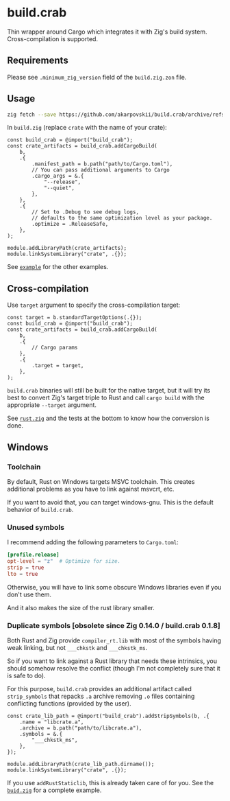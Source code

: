 # build.crab

Thin wrapper around Cargo which integrates it with Zig's build system. <br>
Cross-compilation is supported.

## Requirements

Please see `.minimum_zig_version` field of the `build.zig.zon` file.

## Usage

```sh
zig fetch --save https://github.com/akarpovskii/build.crab/archive/refs/tags/v0.1.7.tar.gz
```

In `build.zig` (replace `crate` with the name of your crate):
```zig
const build_crab = @import("build_crab");
const crate_artifacts = build_crab.addCargoBuild(
    b,
    .{
        .manifest_path = b.path("path/to/Cargo.toml"),
        // You can pass additional arguments to Cargo
        .cargo_args = &.{
            "--release",
            "--quiet",
        },
    },
    .{
        // Set to .Debug to see debug logs,
        // defaults to the same optimization level as your package.
        .optimize = .ReleaseSafe,
    },
);

module.addLibraryPath(crate_artifacts);
module.linkSystemLibrary("crate", .{});
```

See [`example`](./example/build.zig) for the other examples.

## Cross-compilation

Use `target` argument to specify the cross-compilation target:

```zig
const target = b.standardTargetOptions(.{});
const build_crab = @import("build_crab");
const crate_artifacts = build_crab.addCargoBuild(
    b,
    .{
        // Cargo params
    },
    .{
        .target = target,
    },
);
```

`build.crab` binaries will still be built for the native target, but it will try its best to convert Zig's target triple to Rust and call `cargo build` with the appropriate `--target` argument.

See [`rust.zig`](src/rust.zig) and the tests at the bottom to know how the conversion is done.

## Windows

### Toolchain

By default, Rust on Windows targets MSVC toolchain. This creates additional problems as you have to link against msvcrt, etc.

If you want to avoid that, you can target windows-gnu. This is the default behavior of `build.crab`.

### Unused symbols

I recommend adding the following parameters to `Cargo.toml`:

```toml
[profile.release]
opt-level = "z"  # Optimize for size.
strip = true
lto = true
```

Otherwise, you will have to link some obscure Windows libraries even if you don't use them.

And it also makes the size of the rust library smaller.

### Duplicate symbols [obsolete since Zig 0.14.0 / build.crab 0.1.8]

Both Rust and Zig provide `compiler_rt.lib` with most of the symbols having weak linking, but not `___chkstk` and `___chkstk_ms`.

So if you want to link against a Rust library that needs these intrinsics, you should somehow resolve the conflict (though I'm not completely sure that it is safe to do).

For this purpose, `build.crab` provides an additional artifact called `strip_symbols` that repacks `.a` archive removing `.o` files containing conflicting functions (provided by the user).

```zig
const crate_lib_path = @import("build_crab").addStripSymbols(b, .{
    .name = "libcrate.a",
    .archive = b.path("path/to/libcrate.a"),
    .symbols = &.{
        "___chkstk_ms",
    },
});

module.addLibraryPath(crate_lib_path.dirname());
module.linkSystemLibrary("crate", .{});
```

If you use `addRustStaticlib`, this is already taken care of for you. See the [`buid.zig`](./example/build.zig) for a complete example.
